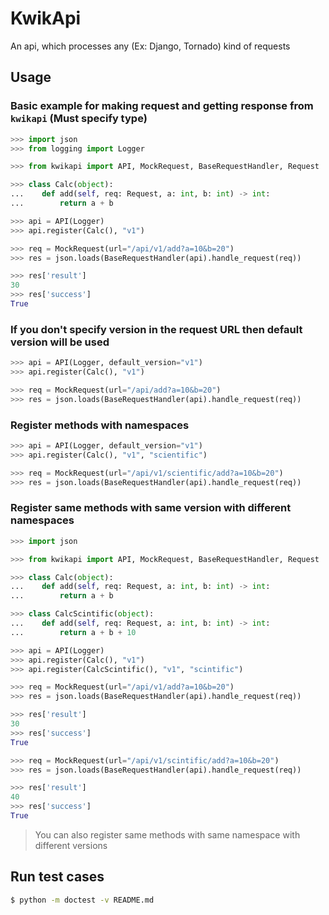 # KwikApi

An api, which processes any (Ex: Django, Tornado) kind of requests

## Usage

### Basic example for making request and getting response from `kwikapi` (Must specify type)
```python
>>> import json
>>> from logging import Logger

>>> from kwikapi import API, MockRequest, BaseRequestHandler, Request

>>> class Calc(object):
...    def add(self, req: Request, a: int, b: int) -> int:
...        return a + b

>>> api = API(Logger)
>>> api.register(Calc(), "v1")

>>> req = MockRequest(url="/api/v1/add?a=10&b=20")
>>> res = json.loads(BaseRequestHandler(api).handle_request(req))

>>> res['result']
30
>>> res['success']
True

```
### If you don't specify version in the request URL then default version will be used
```python
>>> api = API(Logger, default_version="v1")
>>> api.register(Calc(), "v1")

>>> req = MockRequest(url="/api/add?a=10&b=20")
>>> res = json.loads(BaseRequestHandler(api).handle_request(req))

```
### Register methods with namespaces
```python
>>> api = API(Logger, default_version="v1")
>>> api.register(Calc(), "v1", "scientific")

>>> req = MockRequest(url="/api/v1/scientific/add?a=10&b=20")
>>> res = json.loads(BaseRequestHandler(api).handle_request(req))

```
### Register same methods with same version with different namespaces
```python
>>> import json

>>> from kwikapi import API, MockRequest, BaseRequestHandler, Request

>>> class Calc(object):
...    def add(self, req: Request, a: int, b: int) -> int:
...        return a + b

>>> class CalcScintific(object):
...    def add(self, req: Request, a: int, b: int) -> int:
...        return a + b + 10

>>> api = API(Logger)
>>> api.register(Calc(), "v1")
>>> api.register(CalcScintific(), "v1", "scintific")

>>> req = MockRequest(url="/api/v1/add?a=10&b=20")
>>> res = json.loads(BaseRequestHandler(api).handle_request(req))

>>> res['result']
30
>>> res['success']
True

>>> req = MockRequest(url="/api/v1/scintific/add?a=10&b=20")
>>> res = json.loads(BaseRequestHandler(api).handle_request(req))

>>> res['result']
40
>>> res['success']
True

```
> You can also register same methods with same namespace with different versions

## Run test cases
```bash
$ python -m doctest -v README.md
```

